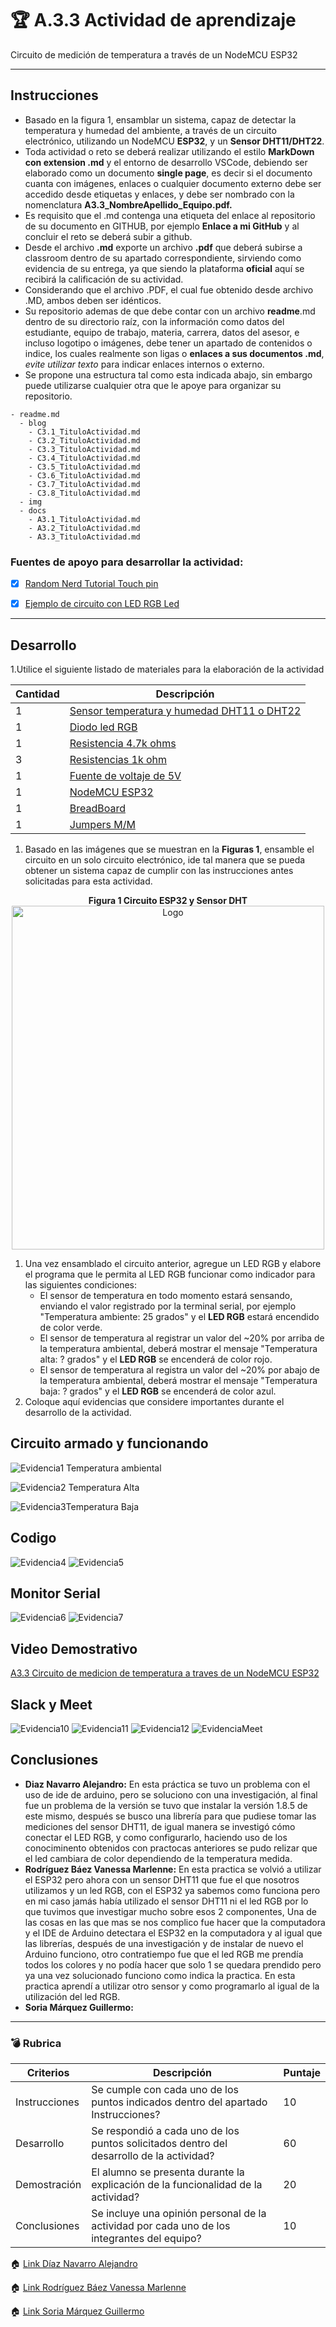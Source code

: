 # :trophy: A.3.3 Actividad de aprendizaje

Circuito de medición de temperatura a través de un NodeMCU ESP32
___

## Instrucciones

- Basado en la figura 1, ensamblar un sistema, capaz de detectar la temperatura y humedad del ambiente, a través de un circuito electrónico, utilizando un NodeMCU **ESP32**, y un **Sensor DHT11/DHT22**.
- Toda actividad o reto se deberá realizar utilizando el estilo **MarkDown con extension .md** y el entorno de desarrollo VSCode, debiendo ser elaborado como un documento **single page**, es decir si el documento cuanta con imágenes, enlaces o cualquier documento externo debe ser accedido desde etiquetas y enlaces, y debe ser nombrado con la nomenclatura **A3.3_NombreApellido_Equipo.pdf.**
- Es requisito que el .md contenga una etiqueta del enlace al repositorio de su documento en GITHUB, por ejemplo **Enlace a mi GitHub** y al concluir el reto se deberá subir a github.
- Desde el archivo **.md** exporte un archivo **.pdf** que deberá subirse a classroom dentro de su apartado correspondiente, sirviendo como evidencia de su entrega, ya que siendo la plataforma **oficial** aquí se recibirá la calificación de su actividad.
- Considerando que el archivo .PDF, el cual fue obtenido desde archivo .MD, ambos deben ser idénticos.
- Su repositorio ademas de que debe contar con un archivo **readme**.md dentro de su directorio raíz, con la información como datos del estudiante, equipo de trabajo, materia, carrera, datos del asesor, e incluso logotipo o imágenes, debe tener un apartado de contenidos o indice, los cuales realmente son ligas o **enlaces a sus documentos .md**, _evite utilizar texto_ para indicar enlaces internos o externo.
- Se propone una estructura tal como esta indicada abajo, sin embargo puede utilizarse cualquier otra que le apoye para organizar su repositorio.
  
```
- readme.md
  - blog
    - C3.1_TituloActividad.md
    - C3.2_TituloActividad.md
    - C3.3_TituloActividad.md
    - C3.4_TituloActividad.md
    - C3.5_TituloActividad.md
    - C3.6_TituloActividad.md
    - C3.7_TituloActividad.md
    - C3.8_TituloActividad.md
  - img
  - docs
    - A3.1_TituloActividad.md
    - A3.2_TituloActividad.md
    - A3.3_TituloActividad.md
```

### Fuentes de apoyo para desarrollar la actividad:

   - [x] [Random Nerd Tutorial Touch pin](https://randomnerdtutorials.com/esp32-touch-pins-arduino-ide/)

   - [x] [Ejemplo de circuito con LED RGB Led](https://i0.wp.com/saber.patagoniatec.com/wp-content/uploads/2019/07/led-rgb-catodo-anado-comun.jpg)

___

## Desarrollo

1.Utilice el siguiente listado de materiales para la elaboración de la actividad

| Cantidad | Descripción                                                                                                                                                                                                                           |
| -------- | ------------------------------------------------------------------------------------------------------------------------------------------------------------------------------------------------------------------------------------- |
| 1        | [Sensor temperatura y humedad DHT11 o DHT22](https://articulo.mercadolibre.com.mx/MLM-664315278-sensor-de-temperatura-y-humedad-dht11-cjumpers-arduino-pic-_JM#position=1&type=item&tracking_id=b203e8cd-c375-429a-9b75-8c57e8b35386)  |
| 1        | [Diodo led RGB](https://www.prometec.net/rgb-led/)                                                                                                                                                                                                                        |
| 1        | [Resistencia 4.7k ohms](https://tostatronic.com/store/es/componentes-pasivos/893-resistencia-47k-ohms-14w.html)                                                                                                                                                                                                                 |
| 3        | [Resistencias 1k ohm](https://www.electrocomponentes.es/resistencias/resistencia-1k-ohm-025w-39-.html)                                                                                                                                                                                                                   |
| 1        | [Fuente de voltaje de 5V](https://cdmxelectronica.com/producto/fuente-de-alimentacion-5v-10a/)                                                                                                                                                                                                          |
| 1        | [NodeMCU ESP32](https://articulo.mercadolibre.com.mx/MLM-587686290-esp32-wifi-bluetooth-42-ble-nodemcu-esp8266-libro-gratis-_JM#position=1&type=item&tracking_id=84a6234b-5016-47eb-9950-39b49846ca72)                                |
| 1        | [BreadBoard](https://hetpro-store.com/TUTORIALES/protoboard-breadboard/)                                                                                                                                                                                                                            |
| 1        | [Jumpers M/M](https://teslabem.com/tienda/jumper-dupont-macho-macho-20cm-1-pieza-macho-macho/)                                                                                                                                                                                                                           |
       

1. Basado en las imágenes que se muestran en la **Figuras 1**, ensamble el circuito en un solo circuito electrónico, ide tal manera que se pueda obtener un sistema capaz de cumplir con las instrucciones antes solicitadas para esta actividad.
  

<p align="center"> 
    <strong>Figura 1 Circuito ESP32 y Sensor DHT</strong>
    <img alt="Logo" src="../img/C3.x_ESP32_DHT_wiring_bb.png" 
    width=500 height=550>
</p>

1.  Una vez ensamblado el circuito anterior, agregue un LED RGB y elabore el programa que le permita al LED RGB funcionar como indicador para las siguientes condiciones:
    - El sensor de temperatura en todo momento estará sensando, enviando el valor registrado por la terminal serial, por ejemplo "Temperatura ambiente: 25 grados" y el **LED RGB** estará encendido de color verde.
    - El sensor de temperatura al registrar un valor del ~20% por arriba de la temperatura ambiental, deberá mostrar el mensaje "Temperatura alta: ? grados" y el **LED RGB** se encenderá de color rojo.
    - El sensor de temperatura al registra un valor del ~20% por abajo de la temperatura ambiental, deberá mostrar el mensaje "Temperatura baja: ? grados" y el **LED RGB** se encenderá de color azul.
2. Coloque aquí evidencias que considere importantes durante el desarrollo de la actividad.

## Circuito armado y funcionando
![Evidencia1](../img/A3.3E1.jpg) Temperatura ambiental

![Evidencia2](../img/A3.3E2.jpg) Temperatura Alta

![Evidencia3](../img/A3.3E3.jpg)Temperatura Baja

## Codigo

![Evidencia4](../img/A3.3E4.png)
![Evidencia5](../img/A3.3E5.png)

## Monitor Serial

![Evidencia6](../img/A3.3E7.png)
![Evidencia7](../img/A3.3E8.png)

## Video Demostrativo 
[A3.3 Circuito de medicion de temperatura a traves de un NodeMCU ESP32](https://drive.google.com/file/d/1HpWCZCT4yCr_WfOX6DkFURm268-K3AIu/view?usp=sharing)

## Slack y Meet

![Evidencia10](../img/A3.3E10.png)
![Evidencia11](../img/A3.3E11.png)
![Evidencia12](../img/A3.3E12.png)
![EvidenciaMeet](../img/A3.3Meet.png)

## Conclusiones

* **Diaz Navarro Alejandro:** En esta práctica se tuvo un problema con el uso de ide de arduino, pero se soluciono con una investigación, al final fue un problema de la versión se tuvo que instalar la versión 1.8.5 de este mismo, después se busco una librería para que pudiese tomar las mediciones del sensor DHT11, de igual manera se investigó cómo conectar el LED RGB, y como configurarlo, haciendo uso de los conociminento obtenidos con practocas anteriores se pudo relizar que el led cambiara de color dependiendo de la temperatura medida.
* **Rodríguez Báez Vanessa Marlenne:** En esta practica se volvió a utilizar el ESP32 pero ahora con un sensor DHT11 que fue el que nosotros utilizamos y un led RGB, con el ESP32 ya sabemos como funciona pero en mi caso jamás había utilizado el sensor DHT11 ni el led RGB por lo que tuvimos que investigar mucho sobre esos 2 componentes, Una de las cosas en las que mas se nos complico fue hacer que la computadora y el IDE de Arduino detectara el ESP32 en la computadora y al igual que las librerías, después de una investigación y de instalar de nuevo el Arduino funciono, otro contratiempo fue que el led RGB me prendía todos los colores y no podía hacer que solo 1 se quedara prendido pero ya una vez solucionado funciono como indica la practica. En esta practica aprendí a utilizar otro sensor y como programarlo al igual de la utilización del led RGB.
* **Soria Márquez Guillermo:**

___

### :bomb: Rubrica

| Criterios     | Descripción                                                                                  | Puntaje |
| ------------- | -------------------------------------------------------------------------------------------- | ------- |
| Instrucciones | Se cumple con cada uno de los puntos indicados dentro del apartado Instrucciones?            | 10      |
| Desarrollo    | Se respondió a cada uno de los puntos solicitados dentro del desarrollo de la actividad?     | 60      |
| Demostración  | El alumno se presenta durante la explicación de la funcionalidad de la actividad?            | 20      |
| Conclusiones  | Se incluye una opinión personal de la actividad  por cada uno de los integrantes del equipo? | 10      |

:house: [Link  Díaz Navarro Alejandro](https://github.com/AlejandroDiaz96/SistemasProgramables2020)

:house: [Link Rodríguez Báez Vanessa Marlenne](https://github.com/vanessamRodriguez/Sistemas_Programables)

:house: [Link Soria Márquez Guillermo](https://github.com/GuillermoSoria97/Sistemas_P)
